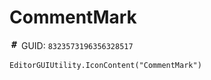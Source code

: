# CommentMark
![](/img/CommentMark.png)
GUID: `8323573196356328517`
```
EditorGUIUtility.IconContent("CommentMark")
```
